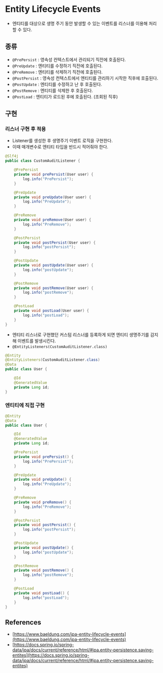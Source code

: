 # Entity Lifecycle Events

- 엔티티를 대상으로 생명 주기 동안 발생할 수 있는 이벤트를 리스너를 이용해 처리할 수 있다.

## 종류

- `@PrePersist` : 영속성 컨텍스트에서 관리되기 직전에 호출된다.
- `@PreUpdate` : 엔티티를 수정하기 직전에 호출된다.
- `@PreRemove` : 엔티티를 삭제하기 직전에 호출된다.
- `@PostPersist` : 영속성 컨텍스트에서 엔티티를 관리하기 시작한 직후에 호출된다.
- `@PostUpdate` : 엔티티를 수정하고 난 후 호출된다.
- `@PostRemove` : 엔티티를 삭제한 후 호출된다.
- `@PostLoad` : 엔티티가 로드된 후에 호출된다. (조회된 직후)

## 구현

### 리스너 구현 후 적용

- Listener를 생성한 후 생명주기 이벤트 로직을 구현한다.
- 이때 매개변수로 엔티티 타입을 반드시 적어줘야 한다.

```java
@Slf4j
public class CustomAuditListener {

	@PrePersist
	private void prePersist(User user) {
		log.info("PrePersist");
	}

	@PreUpdate
	private void preUpdate(User user) {
		log.info("PreUpdate");
	}

	@PreRemove
	private void preRemove(User user) {
		log.info("PreRemove");
	}

	@PostPersist
	private void postPersist(User user) {
		log.info("postPersist");
	}

	@PostUpdate
	private void postUpdate(User user) {
		log.info("postUpdate");
	}

	@PostRemove
	private void postRemove(User user) {
		log.info("postRemove");
	}

	@PostLoad
	private void postLoad(User user) {
		log.info("postLoad");
	}
}
```

- 엔티티 리스너로 구현했던 커스텀 리스너를 등록하게 되면 엔티티 생명주기를 감지해 이벤트를 발생시킨다.
- `@EntityListeners(CustomAuditListener.class)`

```java
@Entity
@EntityListeners(CustomAuditListener.class)
@Data
public class User {

	@Id
	@GeneratedValue
	private Long id;
}
```

### 엔티티에 직접 구현

```java
@Entity
@Data
public class User {

	@Id
	@GeneratedValue
	private Long id;

	@PrePersist
	private void prePersist() {
		log.info("PrePersist");
	}

	@PreUpdate
	private void preUpdate() {
		log.info("PreUpdate");
	}

	@PreRemove
	private void preRemove() {
		log.info("PreRemove");
	}

	@PostPersist
	private void postPersist() {
		log.info("postPersist");
	}

	@PostUpdate
	private void postUpdate() {
		log.info("postUpdate");
	}

	@PostRemove
	private void postRemove() {
		log.info("postRemove");
	}

	@PostLoad
	private void postLoad() {
		log.info("postLoad");
	}
}
```

## References

- [https://www.baeldung.com/jpa-entity-lifecycle-events](https://www.baeldung.com/jpa-entity-lifecycle-events)
- [https://docs.spring.io/spring-data/jpa/docs/current/reference/html/#jpa.entity-persistence.saving-entites](https://docs.spring.io/spring-data/jpa/docs/current/reference/html/#jpa.entity-persistence.saving-entites)